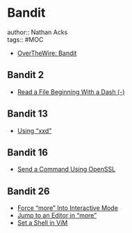 # Bandit

author:: Nathan Acks  
tags:: #MOC

* [OverTheWire: Bandit](https://overthewire.org/wargames/bandit/)

## Bandit 2

* [Read a File Beginning With a Dash (-)](read-a-file-beginning-with-a-dash.md)

## Bandit 13

* [Using “xxd”](xxd.md)

## Bandit 16

* [Send a Command Using OpenSSL](send-a-command-using-openssl.md)

## Bandit 26

* [Force “more” Into Interactive Mode](force-more-into-interactive-mode.md)
* [Jump to an Editor in “more”](jump-to-an-editor-in-more.md)
* [Set a Shell in ViM](set-a-shell-in-vim.md)
